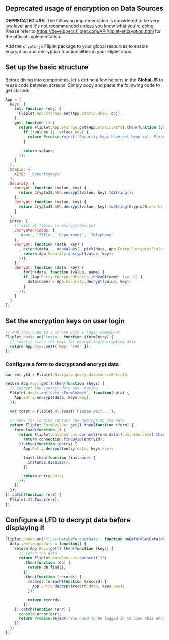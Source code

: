 ## Deprecated usage of encryption on Data Sources

<p class="warning"><strong>DEPRECATED USE:</strong> The following implementation is considered to be very low level and it's not recommended unless you know what you're doing. Please refer to <a href="https://developers.fliplet.com/API/fliplet-encryption.html">https://developers.fliplet.com/API/fliplet-encryption.html</a> for the official implementation.</p>

Add the `crypto-js` Fliplet package to your global resources to enable encryption and decryption functionalities in your Fliplet apps.

## Set up the basic structure

Before diving into components, let's define a few helpers in the **Global JS** to reuse code between screens. Simply copy and paste the following code to get started:

```js
App = {
  Keys: {
    set: function (obj) {
      Fliplet.App.Storage.set(App.Static.KEYS, obj);
    },
    get: function () {
      return Fliplet.App.Storage.get(App.Static.KEYS).then(function (values) {
        if (!values || !values.key) {
          return Promise.reject('Security keys have not been set. Please make sure you\'re logged in before performing this action.');
        }

        return values;
      });
    }
  },
  Static: {
    KEYS: '_SecurityKeys'
  },
  Security: {
    encrypt: function (value, key) {
      return CryptoJS.AES.encrypt(value, key).toString();
    },
    decrypt: function (value, key) {
      return CryptoJS.AES.decrypt(value, key).toString(CryptoJS.enc.Utf8);
    }
  },
  Entry: {
    // List of fields to encrypt/decrypt
    EncryptedFields: [
      'Name', 'Title', 'Department', 'Telephone'
    ],
    encrypt: function (data, key) {
      _.extend(data, _.mapValues(_.pick(data, App.Entry.EncryptedFields), function (value) {
        return App.Security.encrypt(value, key);
      }));
    },
    decrypt: function (data, key) {
      _.forIn(data, function (value, name) {
        if (App.Entry.EncryptedFields.indexOf(name) !== -1) {
          data[name] = App.Security.decrypt(value, key);
        }
      });
    }
  }
};
```

## Set the encryption keys on user login

```js
// Add this code to a screen with a login component
Fliplet.Hooks.on('login', function (formEntry) {
  // Locally store the keys for decrypting/encrypting data
  return App.Keys.set({ key: 'FOO' });
});
````

### Configure a form to decrypt and encrypt data

```js
var entryId = Fliplet.Navigate.query.dataSourceEntryId;

return App.Keys.get().then(function (keys) {
  // Encrypt the contact data when saving
  Fliplet.Hooks.on('beforeFormSubmit', function(data) {
    App.Entry.encrypt(data, keys.key);
  });

  var toast = Fliplet.UI.Toast('Please wait...');

  // Hook for loading contact and decrypting its data
  return Fliplet.FormBuilder.get().then(function (form) {
    form.load(function () {
      return Fliplet.DataSources.connect(form.data().dataSourceId).then(function (connection) {
        return connection.findById(entryId);
      }).then(function (entry) {
        App.Entry.decrypt(entry.data, keys.key);

        toast.then(function (instance) {
          instance.dismiss();
        })

        return entry.data;
      });
    });
  });
}).catch(function (err) {
  Fliplet.UI.Toast(err);
});

```

## Configure a LFD to decrypt data before displaying it

```js
Fliplet.Hooks.on('flListDataBeforeGetData', function onBeforeGetData(data) {
  data.config.getData = function() {
    return App.Keys.get().then(function (keys) {
      // Fetch the data
      return Fliplet.DataSources.connect(123)
        .then(function (db) {
          return db.find();
        })
        .then(function (records) {
          records.forEach(function (record) {
            App.Entry.decrypt(record.data, keys.key);
          });

          return records;
        });
    }).catch(function (err) {
      console.error(err);
      return Promise.reject('You need to be logged in to view this encrypted list. ' + err);
    });
  };
});
```